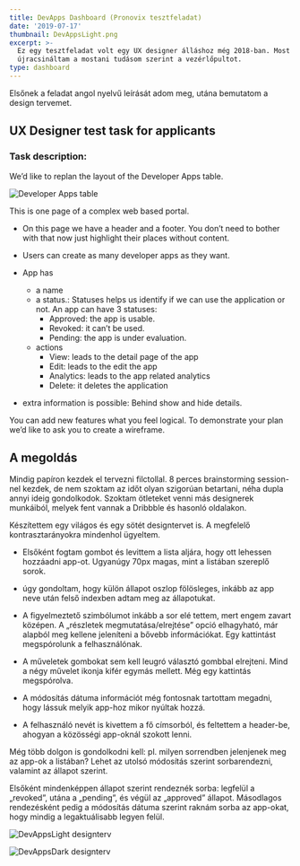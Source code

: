 ```yaml
---
title: DevApps Dashboard (Pronovix tesztfeladat)
date: '2019-07-17'
thumbnail: DevAppsLight.png
excerpt: >-
  Ez egy tesztfeladat volt egy UX designer álláshoz még 2018-ban. Most
  újracsináltam a mostani tudásom szerint a vezérlőpultot.
type: dashboard
---
```

Elsőnek a feladat angol nyelvű leírását adom meg, utána bemutatom a design tervemet.

## UX Designer test task for applicants

### Task description:
We’d like to replan the layout of the Developer Apps table.

![Developer Apps table](assets/images/design/developer_apps_table.png)

This is one page of a complex web based portal.

* On this page we have a header and a footer. You don’t need to bother with that now
just highlight their places without content.
* Users can create as many developer apps as they want.
* App has
  - a name
  - a status.: Statuses helps us identify if we can use the application or not. An app can have 3 statuses:
    - Approved: the app is usable.
    - Revoked: it can’t be used.
    - Pending: the app is under evaluation.
  - actions 
     - View: leads to the detail page of the app 
     - Edit: leads to the edit the app 
     - Analytics: leads to the app related analytics
     - Delete: it deletes the application

* extra information is possible: Behind show and hide details.

You can add new features what you feel logical.
To demonstrate your plan we’d like to ask you to create a wireframe.


## A megoldás

Mindig papíron kezdek el tervezni filctollal. 8 perces brainstorming session-nel kezdek, de nem szoktam az időt olyan szigorúan betartani, néha dupla annyi ideig gondolkodok. Szoktam ötleteket venni más designerek munkáiból, melyek fent vannak a Dribbble és hasonló oldalakon.

Készítettem egy világos és egy sötét designtervet is. A megfelelő kontrasztarányokra mindenhol ügyeltem.

* Elsőként fogtam gombot és levittem a lista aljára, hogy ott lehessen hozzáadni app-ot. Ugyanúgy 70px magas, mint a listában szereplő sorok.

* úgy gondoltam, hogy külön állapot oszlop fölösleges, inkább az app neve után felső indexben adtam meg az állapotukat.

* A figyelmeztető szimbólumot inkább a sor elé tettem, mert engem zavart középen. A „részletek megmutatása/elrejtése” opció elhagyható, már alapból meg kellene jeleníteni a bővebb információkat. Egy kattintást megspórolunk a felhasználónak.

* A műveletek gombokat sem kell leugró választó gombbal elrejteni. Mind a négy művelet ikonja kifér egymás mellett. Még egy kattintás megspórolva.

* A módosítás dátuma információt még fontosnak tartottam megadni, hogy lássuk melyik app-hoz mikor nyúltak hozzá.

* A felhasználó nevét is kivettem a fő címsorból, és feltettem a header-be, ahogyan a közösségi app-oknál szokott lenni.

Még több dolgon is gondolkodni kell: pl. milyen sorrendben jelenjenek meg az app-ok a listában? Lehet az utolsó módosítás szerint sorbarendezni, valamint az állapot szerint.

Elsőként mindenképpen állapot szerint rendeznék sorba: legfelül a „revoked”, utána a „pending”, és végül az „approved” állapot. Másodlagos rendezésként pedig a módosítás dátuma szerint raknám sorba az app-okat, hogy mindig a legaktuálisabb legyen felül.

![DevAppsLight designterv](https://dl.dropboxusercontent.com/s/9a6rx413e4p57gl/DevAppsLight.png)

![DevAppsDark designterv](https://dl.dropboxusercontent.com/s/n96o3vjtbf7t7ez/DevAppsDark.png)

